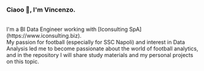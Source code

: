 ### Ciaoo 👋, I'm Vincenzo.
<br />
I'm a BI Data Engineer working with [Iconsulting SpA](https://www.iconsulting.biz). <br />
My passion for football (especially for SSC Napoli) and interest in Data Analysis led me to become passionate about the world of football analytics, and in the repository I will share study materials and my personal projects on this topic.
